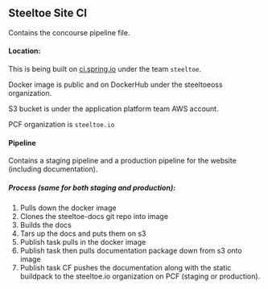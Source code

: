 ## Steeltoe Site CI

Contains the concourse pipeline file.

#### Location:
This is being built on [ci.spring.io](http://ci.spring.io) under the team `steeltoe`.

Docker image is public and on DockerHub under the steeltoeoss organization.

S3 bucket is under the application platform team AWS account.

PCF organization is `steeltoe.io`

#### Pipeline
Contains a staging pipeline and a production pipeline for the website (including documentation).

##### Process (same for both staging and production):

  1. Pulls down the docker image
  2. Clones the steeltoe-docs git repo into image
  3. Builds the docs
  4. Tars up the docs and puts them on s3
  5. Publish task pulls in the docker image
  6. Publish task then pulls documentation package down from s3 onto image
  7. Publish task CF pushes the documentation along with the static buildpack to the steeltoe.io organization on PCF (staging or production).

